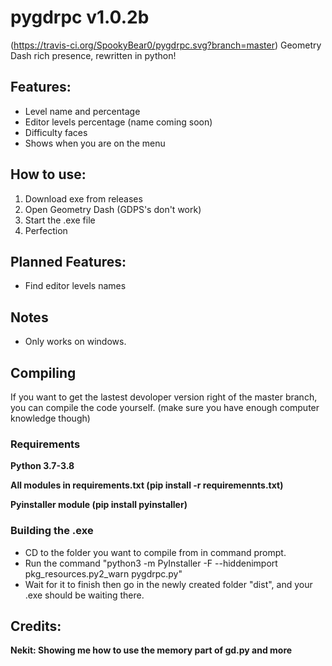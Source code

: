 # pygdrpc v1.0.2b
(https://travis-ci.org/SpookyBear0/pygdrpc.svg?branch=master)
 Geometry Dash rich presence, rewritten in python!
 ## Features:
 - Level name and percentage
 - Editor levels percentage (name coming soon)
 - Difficulty faces
 - Shows when you are on the menu
 ## How to use:
 1. Download exe from releases
 2. Open Geometry Dash (GDPS's don't work)
 3. Start the .exe file
 4. Perfection
 ## Planned Features:
 - Find editor levels names
 ## Notes
- Only works on windows.
 ## Compiling
 If you want to get the lastest devoloper version right of the master branch, you can compile the code yourself. (make sure you have enough computer knowledge though)

### Requirements
**Python 3.7-3.8**

**All modules in requirements.txt (pip install -r requiremennts.txt)**

**Pyinstaller module (pip install pyinstaller)**

### Building the .exe
- CD to the folder you want to compile from in command prompt.
- Run the command "python3 -m PyInstaller -F --hiddenimport pkg_resources.py2_warn pygdrpc.py"
- Wait for it to finish then go in the newly created folder "dist", and your .exe should be waiting there.
 ## Credits:
**Nekit: Showing me how to use the memory part of gd.py and more**
